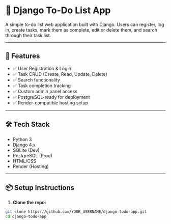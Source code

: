 # 📝 Django To-Do List App

A simple to-do list web application built with Django. Users can register, log in, create tasks, mark them as complete, edit or delete them, and search through their task list.

---

## 🚀 Features

- ✅ User Registration & Login
- ✅ Task CRUD (Create, Read, Update, Delete)
- ✅ Search functionality
- ✅ Task completion tracking
- ✅ Custom admin panel access
- ✅ PostgreSQL-ready for deployment
- ✅ Render-compatible hosting setup

---

## 🛠 Tech Stack

- Python 3
- Django 4.x
- SQLite (Dev)
- PostgreSQL (Prod)
- HTML/CSS
- Render (Hosting)

---

## 📦 Setup Instructions

1. **Clone the repo:**

```bash
git clone https://github.com/YOUR_USERNAME/django-todo-app.git
cd django-todo-app

